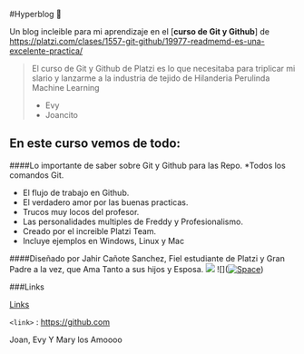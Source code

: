 #Hyperblog 👀

Un blog incleible para mi aprendizaje en el [**curso de Git y Github**] de https://platzi.com/clases/1557-git-github/19977-readmemd-es-una-excelente-practica/

> El curso de Git y Github de Platzi es lo que necesitaba para triplicar mi slario y lanzarme a la industria de tejido de Hilanderia Perulinda Machine Learning
>
> - Evy
> - Joancito

## En este curso vemos de todo:

####Lo importante de saber sobre Git y Github para las Repo.
\*Todos los comandos Git.

- El flujo de trabajo en Github.
- El verdadero amor por las buenas practicas.
- Trucos muy locos del profesor.
- Las personalidades multiples de Freddy y Profesionalismo.
- Creado por el increible Platzi Team.
- Incluye ejemplos en Windows, Linux y Mac

####Diseñado por Jahir Cañote Sanchez,
Fiel estudiante de Platzi y Gran Padre a la vez, que Ama Tanto a sus hijos y Esposa.
![](https://pandao.github.io/editor.md/images/logos/editormd-logo-180x180.png)
![]([![Space](https://imgur.com/t/space/hQGrEIJ 'Space')](https://imgur.com/t/space/hQGrEIJ "Space"))

###Links

[Links](http://localhost/)

`<link>` : <https://github.com>

Joan, Evy Y Mary los Amoooo
